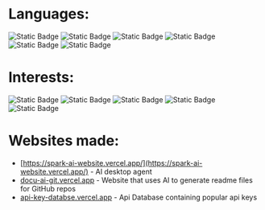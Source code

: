# Languages:
![Static Badge](https://img.shields.io/badge/Python-Yellow)
![Static Badge](https://img.shields.io/badge/HTML-orange)
![Static Badge](https://img.shields.io/badge/CSS-darkred)
![Static Badge](https://img.shields.io/badge/Javascript-lightblue)
![Static Badge](https://img.shields.io/badge/C%2B%2B-darkblue)
![Static Badge](https://img.shields.io/badge/lua-purple)

# Interests:
![Static Badge](https://img.shields.io/badge/robotics-purple)
![Static Badge](https://img.shields.io/badge/saas-green)
![Static Badge](https://img.shields.io/badge/AI-orange)
![Static Badge](https://img.shields.io/badge/engineering-grey)
![Static Badge](https://img.shields.io/badge/web_dev-red)


# Websites made:
- [https://spark-ai-website.vercel.app/](https://spark-ai-website.vercel.app/) - AI desktop agent
- [docu-ai-git.vercel.app](https://docu-ai-git.vercel.app/) - Website that uses AI to generate readme files for GitHub repos
- [api-key-databse.vercel.app](https://api-key-database.vercel.app/) - Api Database containing popular api keys


